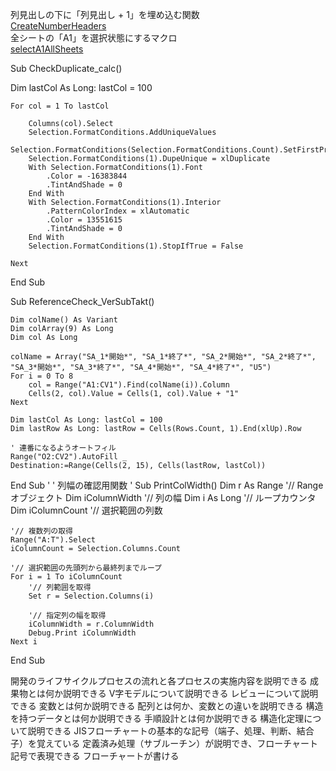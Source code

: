 列見出しの下に「列見出し + 1」を埋め込む関数 <br>
[CreateNumberHeaders](https://github.com/syuikatagiri/UTModuleVBA/blob/main/CreateNumberHeaders.bas)<br>
全シートの「A1」を選択状態にするマクロ<br>
[selectA1AllSheets](https://github.com/syuikatagiri/UTModuleVBA/blob/main/selectA1AllSheets.bas)


Sub CheckDuplicate_calc()

Dim lastCol As Long: lastCol = 100

    For col = 1 To lastCol

        Columns(col).Select
        Selection.FormatConditions.AddUniqueValues
        Selection.FormatConditions(Selection.FormatConditions.Count).SetFirstPriority
        Selection.FormatConditions(1).DupeUnique = xlDuplicate
        With Selection.FormatConditions(1).Font
            .Color = -16383844
            .TintAndShade = 0
        End With
        With Selection.FormatConditions(1).Interior
            .PatternColorIndex = xlAutomatic
            .Color = 13551615
            .TintAndShade = 0
        End With
        Selection.FormatConditions(1).StopIfTrue = False
        
    Next
    
End Sub




Sub ReferenceCheck_VerSubTakt()

    Dim colName() As Variant
    Dim colArray(9) As Long
    Dim col As Long

    colName = Array("SA_1*開始*", "SA_1*終了*", "SA_2*開始*", "SA_2*終了*", "SA_3*開始*", "SA_3*終了*", "SA_4*開始*", "SA_4*終了*", "U5")
    For i = 0 To 8
        col = Range("A1:CV1").Find(colName(i)).Column
        Cells(2, col).Value = Cells(1, col).Value + "1"
    Next
    
    Dim lastCol As Long: lastCol = 100
    Dim lastRow As Long: lastRow = Cells(Rows.Count, 1).End(xlUp).Row
    
    ' 連番になるようオートフィル
    Range("O2:CV2").AutoFill _
    Destination:=Range(Cells(2, 15), Cells(lastRow, lastCol))
      
End Sub
'
' 列幅の確認用関数
'
Sub PrintColWidth()
    Dim r As Range      '// Rangeオブジェクト
    Dim iColumnWidth    '// 列の幅
    Dim i As Long            '// ループカウンタ
    Dim iColumnCount    '// 選択範囲の列数
    
    '// 複数列の取得
    Range("A:T").Select
    iColumnCount = Selection.Columns.Count
    
    '// 選択範囲の先頭列から最終列までループ
    For i = 1 To iColumnCount
        '// 列範囲を取得
        Set r = Selection.Columns(i)
        
        '// 指定列の幅を取得
        iColumnWidth = r.ColumnWidth
        Debug.Print iColumnWidth
    Next i

End Sub



開発のライフサイクルプロセスの流れと各プロセスの実施内容を説明できる
成果物とは何か説明できる
V字モデルについて説明できる
レビューについて説明できる
変数とは何か説明できる
配列とは何か、変数との違いを説明できる
構造を持つデータとは何か説明できる
手順設計とは何か説明できる
構造化定理について説明できる
JISフローチャートの基本的な記号（端子、処理、判断、結合子）を覚えている
定義済み処理（サブルーチン）が説明でき、フローチャート記号で表現できる
フローチャートが書ける


